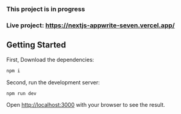 ### This project is in progress

### Live project: https://nextjs-appwrite-seven.vercel.app/ 
## Getting Started

First, Download the dependencies:

```bash
npm i
```
Second, run the development server:
```bash
npm run dev
```

Open [http://localhost:3000](http://localhost:3000) with your browser to see the result.
